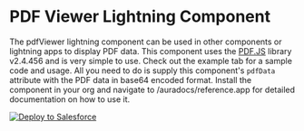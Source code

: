 PDF Viewer Lightning Component
===============================

The pdfViewer lightning component can be used in other components or lightning apps to display PDF data. This component uses the <a href="https://mozilla.github.io/pdf.js/">PDF.JS</a> library v2.4.456 and is very simple to use. Check out the example tab for a sample code and usage. All you need to do is supply this component's <code>pdfData</code> attribute with the PDF data in base64 encoded format. Install the component in your org and navigate to /auradocs/reference.app for detailed documentation on how to use it.

<a href="https://githubsfdeploy.herokuapp.com?">
  <img alt="Deploy to Salesforce"
       src="https://raw.githubusercontent.com/afawcett/githubsfdeploy/master/deploy.png">
</a>
